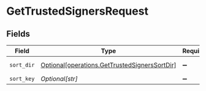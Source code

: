 # GetTrustedSignersRequest


## Fields

| Field                                                                                                    | Type                                                                                                     | Required                                                                                                 | Description                                                                                              |
| -------------------------------------------------------------------------------------------------------- | -------------------------------------------------------------------------------------------------------- | -------------------------------------------------------------------------------------------------------- | -------------------------------------------------------------------------------------------------------- |
| `sort_dir`                                                                                               | [Optional[operations.GetTrustedSignersSortDir]](undefined/models/operations/gettrustedsignerssortdir.md) | :heavy_minus_sign:                                                                                       | sorting direction                                                                                        |
| `sort_key`                                                                                               | *Optional[str]*                                                                                          | :heavy_minus_sign:                                                                                       | sort key                                                                                                 |